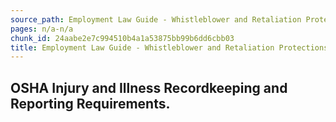 ```yaml
---
source_path: Employment Law Guide - Whistleblower and Retaliation Protections.md
pages: n/a-n/a
chunk_id: 24aabe2e7c994510b4a1a53875bb99b6dd6cbb03
title: Employment Law Guide - Whistleblower and Retaliation Protections
---
```

## OSHA Injury and Illness Recordkeeping and Reporting Requirements.

